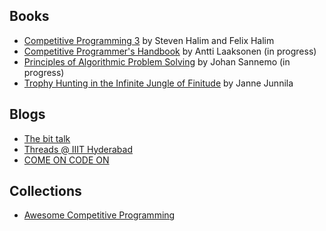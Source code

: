 ## Books
* [Competitive Programming 3](https://cpbook.net/) by Steven Halim and Felix Halim
* [Competitive Programmer's Handbook](https://github.com/pllk/cphb/blob/master/kkkk.pdf) by Antti Laaksonen (in progress)
* [Principles of Algorithmic Problem Solving](http://www.csc.kth.se/~jsannemo/slask/main.pdf) by Johan Sannemo (in progress)
* [Trophy Hunting in the Infinite Jungle of Finitude](http://qubit.pw/trophy.pdf) by Janne Junnila

## Blogs
* [The bit talk](http://mradwan.github.io/)
* [Threads @ IIIT Hyderabad](https://threads-iiith.quora.com/)
* [COME ON CODE ON](https://comeoncodeon.wordpress.com/)

## Collections
* [Awesome Competitive Programming](https://github.com/lnishan/awesome-competitive-programming)
